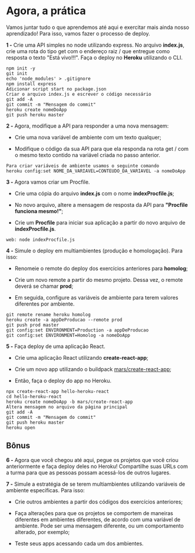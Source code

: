 # Agora, a prática

Vamos juntar tudo o que aprendemos até aqui e exercitar mais ainda nosso aprendizado! Para isso, vamos fazer o processo de deploy.

**1 -** Crie uma API simples no node utilizando express. No arquivo **index.js**, crie uma rota do tipo get com o endereço raiz / que entregue como resposta o texto "Está vivo!!!". Faça o deploy no **Heroku** utilizando o CLI.

```
npm init -y
git init
echo 'node_modules' > .gitignore
npm install express
Adicionar script start no package.json
Criar o arquivo index.js e escrever o código necessário
git add -A
git commit -m "Mensagem do commit"
heroku create nomeDoApp
git push heroku master
```

**2 -** Agora, modifique a API para responder a uma nova mensagem:

* Crie uma nova variável de ambiente com um texto qualquer;

* Modifique o código da sua API para que ela responda na rota get / com o mesmo texto contido na variável criada no passo anterior.

```
Para criar variáveis de ambiente usamos o seguinte comando
heroku config:set NOME_DA_VARIAVEL=CONTEUDO_DA_VARIAVEL -a nomeDoApp
```

**3 -** Agora vamos criar um Procfile.

* Crie uma cópia do arquivo **index.js** com o nome **indexProcfile.js**;

* No novo arquivo, altere a mensagem de resposta da API para **"Procfile funciona mesmo!"**;

* Crie um **Procfile** para iniciar sua aplicação a partir do novo arquivo de **indexProcfile.js**.

```
web: node indexProcfile.js
```

**4 -** Simule o deploy em multiambientes (produção e homologação). Para isso:

* Renomeie o remote do deploy dos exercícios anteriores para **homolog**;

* Crie um novo remote a partir do mesmo projeto. Dessa vez, o remote deverá se chamar **prod**;

* Em seguida, configure as variáveis de ambiente para terem valores diferentes por ambiente.

```
git remote rename heroku homolog
heroku create -a appDeProducao --remote prod
git push prod master
git config:set ENVIRONMENT=Production -a appDeProducao
git config:set ENVIRONMENT=Homolog -a nomeDoApp
```

**5 -** Faça deploy de uma aplicação React.

* Crie uma aplicação React utilizando **create-react-app**;

* Crie um novo app utilizando o buildpack [mars/create-react-app](https://github.com/mars/create-react-app-buildpack#quick-start);

* Então, faça o deploy do app no Heroku.

```
npx create-react-app hello-heroku-react
cd hello-heroku-react
heroku create nomeDoApp -b mars/create-react-app
Altera mensagem no arquivo da página principal
git add -A
git commit -m "Mensagem do commit"
git push heroku master
heroku open
```

## Bônus

**6 -** Agora que você chegou até aqui, pegue os projetos que você criou anteriormente e faça deploy deles no Heroku! Compartilhe suas URLs com a turma para que as pessoas possam acessá-los de outros lugares.

**7 -** Simule a estratégia de se terem multiambientes utilizando variáveis de ambiente específicas. Para isso:

* Crie outros ambientes a partir dos códigos dos exercícios anteriores;

* Faça alterações para que os projetos se comportem de maneiras diferentes em ambientes diferentes, de acordo com uma variável de ambiente. Pode ser uma mensagem diferente, ou um comportamento alterado, por exemplo;

* Teste seus apps acessando cada um dos ambientes.
